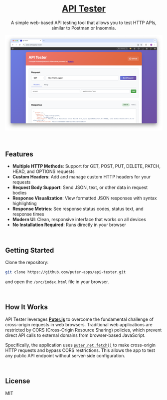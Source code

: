 <h1 align="center">
  <a href="https://puter.com/app/api-tester" target="_blank">API Tester</a>
</h1>

<p align="center">A simple web-based API testing tool that allows you to test HTTP APIs, similar to Postman or Insomnia.
</p>

<p align="center">
  <img src="screenshot.png" alt="Screenshot" />
</p>

<br>

## Features

- **Multiple HTTP Methods**: Support for GET, POST, PUT, DELETE, PATCH, HEAD, and OPTIONS requests
- **Custom Headers**: Add and manage custom HTTP headers for your requests
- **Request Body Support**: Send JSON, text, or other data in request bodies
- **Response Visualization**: View formatted JSON responses with syntax highlighting
- **Response Metrics**: See response status codes, status text, and response times
- **Modern UI**: Clean, responsive interface that works on all devices
- **No Installation Required**: Runs directly in your browser

<br>

## Getting Started

Clone the repository: 

```bash
git clone https://github.com/puter-apps/api-tester.git
```

and open the `/src/index.html` file in your browser.

<br>

## How It Works

API Tester leverages [**Puter.js**](https://developer.puter.com/) to overcome the fundamental challenge of cross-origin requests in web browsers. Traditional web applications are restricted by CORS (Cross-Origin Resource Sharing) policies, which prevent direct API calls to external domains from browser-based JavaScript.

Specifically, the application uses [`puter.net.fetch()`](https://docs.puter.com/Networking/fetch/) to make cross-origin HTTP requests and bypass CORS restrictions. This allows the app to test any public API endpoint without server-side configuration.

<br>

## License

MIT
